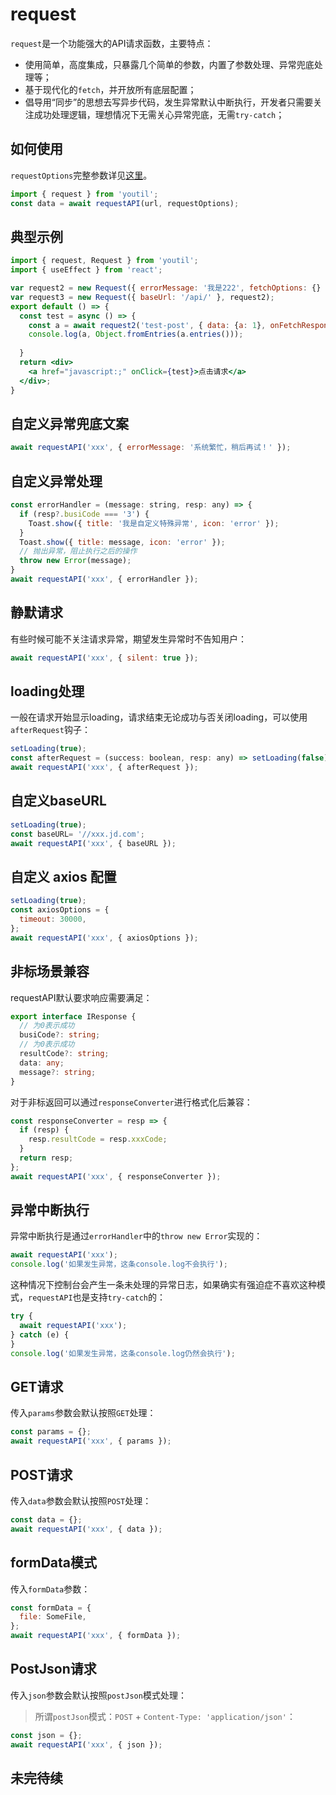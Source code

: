 
# request

`request`是一个功能强大的API请求函数，主要特点：

* 使用简单，高度集成，只暴露几个简单的参数，内置了参数处理、异常兜底处理等；
* 基于现代化的`fetch`，并开放所有底层配置；
* 倡导用“同步”的思想去写异步代码，发生异常默认中断执行，开发者只需要关注成功处理逻辑，理想情况下无需关心异常兜底，无需`try-catch`；

## 如何使用

`requestOptions`完整参数详见[这里](/docs/api/interfaces/IRequestOptions)。

```js
import { request } from 'youtil';
const data = await requestAPI(url, requestOptions);
```

## 典型示例

```jsx preview
import { request, Request } from 'youtil';
import { useEffect } from 'react';

var request2 = new Request({ errorMessage: '我是222', fetchOptions: {} });
var request3 = new Request({ baseUrl: '/api/' }, request2);
export default () => {
  const test = async () => {
    const a = await request2('test-post', { data: {a: 1}, onFetchResponse: resp => ({ code: 0, data: resp.headers }) });
    console.log(a, Object.fromEntries(a.entries()));
    
  }
  return <div>
    <a href="javascript:;" onClick={test}>点击请求</a>
  </div>;
}
```

## 自定义异常兜底文案

```js
await requestAPI('xxx', { errorMessage: '系统繁忙，稍后再试！' });
```

## 自定义异常处理

```js
const errorHandler = (message: string, resp: any) => {
  if (resp?.busiCode === '3') {
    Toast.show({ title: '我是自定义特殊异常', icon: 'error' });
  }
  Toast.show({ title: message, icon: 'error' });
  // 抛出异常，阻止执行之后的操作
  throw new Error(message);
}
await requestAPI('xxx', { errorHandler });
```


## 静默请求

有些时候可能不关注请求异常，期望发生异常时不告知用户：

```js
await requestAPI('xxx', { silent: true });
```


## loading处理

一般在请求开始显示loading，请求结束无论成功与否关闭loading，可以使用`afterRequest`钩子：

```js
setLoading(true);
const afterRequest = (success: boolean, resp: any) => setLoading(false); 
await requestAPI('xxx', { afterRequest });
```

## 自定义baseURL

```js
setLoading(true);
const baseURL= '//xxx.jd.com';
await requestAPI('xxx', { baseURL });
```

## 自定义 axios 配置

```js
setLoading(true);
const axiosOptions = {
  timeout: 30000,
};
await requestAPI('xxx', { axiosOptions });
```

## 非标场景兼容

requestAPI默认要求响应需要满足：

```ts
export interface IResponse {
  // 为0表示成功
  busiCode?: string;
  // 为0表示成功
  resultCode?: string;
  data: any;
  message?: string;
}
```

对于非标返回可以通过`responseConverter`进行格式化后兼容：

```js
const responseConverter = resp => {
  if (resp) {
    resp.resultCode = resp.xxxCode;
  }
  return resp;
};
await requestAPI('xxx', { responseConverter });
```

## 异常中断执行

异常中断执行是通过`errorHandler`中的`throw new Error`实现的：

```js
await requestAPI('xxx');
console.log('如果发生异常，这条console.log不会执行');
```

这种情况下控制台会产生一条未处理的异常日志，如果确实有强迫症不喜欢这种模式，`requestAPI`也是支持`try-catch`的：

```js
try {
  await requestAPI('xxx');
} catch (e) {
}
console.log('如果发生异常，这条console.log仍然会执行');
```

## GET请求

传入`params`参数会默认按照`GET`处理：

```js
const params = {};
await requestAPI('xxx', { params });
```

## POST请求

传入`data`参数会默认按照`POST`处理：

```js
const data = {};
await requestAPI('xxx', { data });
```


## formData模式

传入`formData`参数：

```js
const formData = {
  file: SomeFile,
};
await requestAPI('xxx', { formData });
```

## PostJson请求

传入`json`参数会默认按照`postJson`模式处理：

> 所谓`postJson`模式：`POST` + `Content-Type: 'application/json'`：

```js
const json = {};
await requestAPI('xxx', { json });
```

## 未完待续